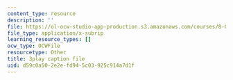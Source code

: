 ```yaml
---
content_type: resource
description: ''
file: https://ol-ocw-studio-app-production.s3.amazonaws.com/courses/8-01sc-classical-mechanics-fall-2016/d59c0a502e2efd945c03925c914a7d1f_5zXYEVWSIsg.srt
file_type: application/x-subrip
learning_resource_types: []
ocw_type: OCWFile
resourcetype: Other
title: 3play caption file
uid: d59c0a50-2e2e-fd94-5c03-925c914a7d1f
---
```

